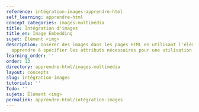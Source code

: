 ```yaml
---
reference: intégration-images-apprendre-html
self_learning: apprendre-html
concept_categories: images-multimédia
title: Intégration d'images
title_en: Image Embedding
sujet: Élément <img>
description: Insérer des images dans les pages HTML en utilisant l'élément <img> et
  apprendre à spécifier les attributs nécessaires pour une utilisation optimale.
learning_order: ''
order: 13
directory: apprendre-html/images-multimédia
layout: concepts
slug: intégration-images
tutorials: ''
Todo: ''
sujets: Élément <img>
permalink: apprendre-html/intégration-images
---
```

